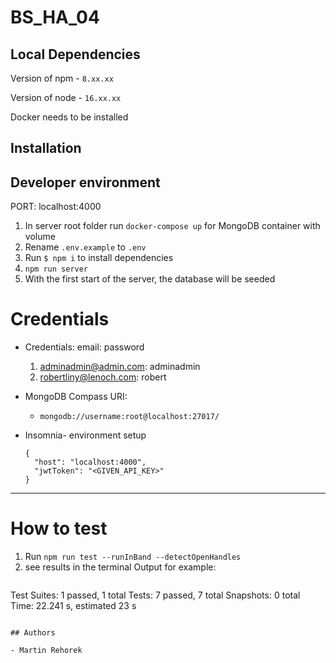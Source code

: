 # BS_HA_04

## Local Dependencies

Version of npm - `8.xx.xx`

Version of node - `16.xx.xx`

Docker needs to be installed

## Installation

## Developer environment

PORT: localhost:4000

1.  In server root folder run `docker-compose up` for MongoDB container with volume
2.  Rename `.env.example` to `.env`
3.  Run `$ npm i` to install dependencies
4.  `npm run server`
5.  With the first start of the server, the database will be seeded

# Credentials

- Credentials:
  email: password
  1.  adminadmin@admin.com: adminadmin
  2.  robertliny@lenoch.com: robert
   
- MongoDB Compass URI:
  - `mongodb://username:root@localhost:27017/`

- Insomnia- environment setup
  ```
  {
	"host": "localhost:4000",
	"jwtToken": "<GIVEN_API_KEY>"
  }
  ```

---
# How to test 

1. Run `npm run test --runInBand --detectOpenHandles`
2. see results in the terminal
   Output for example:
   ```
Test Suites: 1 passed, 1 total
Tests:       7 passed, 7 total
Snapshots:   0 total
Time:        22.241 s, estimated 23 s
   ```

## Authors

- Martin Rehorek